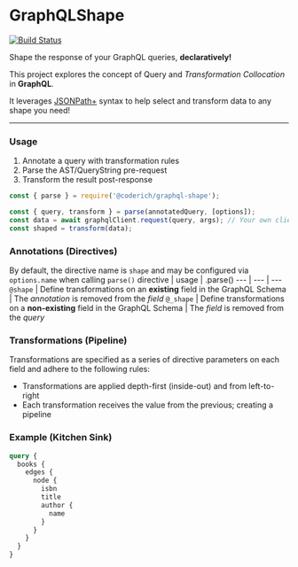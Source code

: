 # GraphQLShape

[![Build Status](https://github.com/CoderichLLC/nodejs-graphql-shape/actions/workflows/publish.yml/badge.svg)](https://github.com/CoderichLLC/nodejs-graphql-shape/actions/workflows/publish.yml)

Shape the response of your GraphQL queries, **declaratively!**

This project explores the concept of Query and *Transformation Collocation* in **GraphQL**.

It leverages [JSONPath+](https://www.npmjs.com/package/jsonpath-plus) syntax to help select and transform data to any shape you need!

---

### Usage
1. Annotate a query with transformation rules
2. Parse the AST/QueryString pre-request
3. Transform the result post-response

```javascript
const { parse } = require('@coderich/graphql-shape');

const { query, transform } = parse(annotatedQuery, [options]);
const data = await graphqlClient.request(query, args); // Your own client
const shaped = transform(data);
```

### Annotations (Directives)
By default, the directive name is `shape` and may be configured via `options.name` when calling `parse()`
directive | usage | .parse()
--- | --- | ---
`@shape` | Define transformations on an **existing** field in the GraphQL Schema | The *annotation* is removed from the *field*
`@_shape` | Define transformations on a **non-existing** field in the GraphQL Schema | The *field* is removed from the *query*

### Transformations (Pipeline)
Transformations are specified as a series of directive parameters on each field and adhere to the following rules:
* Transformations are applied depth-first (inside-out) and from left-to-right
* Each transformation receives the value from the previous; creating a pipeline

### Example (Kitchen Sink)
```graphql
query {
  books {
    edges {
      node {
        isbn
        title
        author {
          name
        }
      }
    }
  }
}
```
